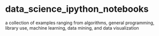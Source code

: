 # data_science_ipython_notebooks
a collection of examples ranging from algorithms, general programming, library use, machine learning, data mining, and data visualization

